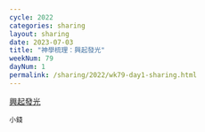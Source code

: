 ```yaml
---
cycle: 2022
categories: sharing
layout: sharing
date: 2023-07-03
title: "神學梳理：興起發光"
weekNum: 79
dayNum: 1
permalink: /sharing/2022/wk79-day1-sharing.html
---
```

[興起發光](https://eccseattle.github.io/media/sharing/2022/wk078/2023-07-03-bin.m4a)

`小錢`
